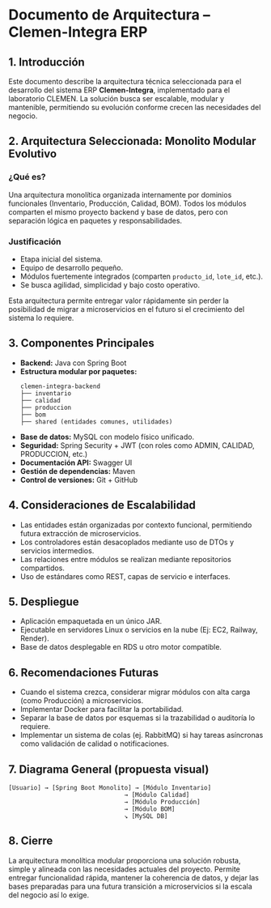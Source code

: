 # Documento de Arquitectura – Clemen-Integra ERP

## 1. Introducción
Este documento describe la arquitectura técnica seleccionada para el desarrollo del sistema ERP **Clemen-Integra**, implementado para el laboratorio CLEMEN. La solución busca ser escalable, modular y mantenible, permitiendo su evolución conforme crecen las necesidades del negocio.

## 2. Arquitectura Seleccionada: Monolito Modular Evolutivo

### ¿Qué es?
Una arquitectura monolítica organizada internamente por dominios funcionales (Inventario, Producción, Calidad, BOM). Todos los módulos comparten el mismo proyecto backend y base de datos, pero con separación lógica en paquetes y responsabilidades.

### Justificación
- Etapa inicial del sistema.
- Equipo de desarrollo pequeño.
- Módulos fuertemente integrados (comparten `producto_id`, `lote_id`, etc.).
- Se busca agilidad, simplicidad y bajo costo operativo.

Esta arquitectura permite entregar valor rápidamente sin perder la posibilidad de migrar a microservicios en el futuro si el crecimiento del sistema lo requiere.

## 3. Componentes Principales

- **Backend:** Java con Spring Boot
- **Estructura modular por paquetes:**
  ```
  clemen-integra-backend
  ├── inventario
  ├── calidad
  ├── produccion
  ├── bom
  ├── shared (entidades comunes, utilidades)
  ```
- **Base de datos:** MySQL con modelo físico unificado.
- **Seguridad:** Spring Security + JWT (con roles como ADMIN, CALIDAD, PRODUCCION, etc.)
- **Documentación API:** Swagger UI
- **Gestión de dependencias:** Maven
- **Control de versiones:** Git + GitHub

## 4. Consideraciones de Escalabilidad

- Las entidades están organizadas por contexto funcional, permitiendo futura extracción de microservicios.
- Los controladores están desacoplados mediante uso de DTOs y servicios intermedios.
- Las relaciones entre módulos se realizan mediante repositorios compartidos.
- Uso de estándares como REST, capas de servicio e interfaces.

## 5. Despliegue

- Aplicación empaquetada en un único JAR.
- Ejecutable en servidores Linux o servicios en la nube (Ej: EC2, Railway, Render).
- Base de datos desplegable en RDS u otro motor compatible.

## 6. Recomendaciones Futuras

- Cuando el sistema crezca, considerar migrar módulos con alta carga (como Producción) a microservicios.
- Implementar Docker para facilitar la portabilidad.
- Separar la base de datos por esquemas si la trazabilidad o auditoría lo requiere.
- Implementar un sistema de colas (ej. RabbitMQ) si hay tareas asíncronas como validación de calidad o notificaciones.

## 7. Diagrama General (propuesta visual)
```
[Usuario] → [Spring Boot Monolito] → [Módulo Inventario]
                                → [Módulo Calidad]
                                → [Módulo Producción]
                                → [Módulo BOM]
                                ↘ [MySQL DB]
```

## 8. Cierre
La arquitectura monolítica modular proporciona una solución robusta, simple y alineada con las necesidades actuales del proyecto. Permite entregar funcionalidad rápida, mantener la coherencia de datos, y dejar las bases preparadas para una futura transición a microservicios si la escala del negocio así lo exige.
